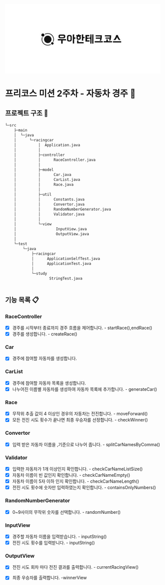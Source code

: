 <p align="center">
    <img src="./woowacourse_logo.jpg" alt="우아한테크코스" width="600px">
</p>

# 프리코스 미션 2주차 - 자동차 경주 🚗

## 프로젝트 구조 🌳

```
└─src
    ├─main
    │  └─java
    │      └─racingcar
    │          │  Application.java
    │          │
    │          ├─controller
    │          │      RaceController.java
    │          │
    │          ├─model
    │          │      Car.java
    │          │      CarList.java
    │          │      Race.java
    │          │
    │          ├─util
    │          │      Constants.java
    │          │      Convertor.java
    │          │      RandomNumberGenerator.java
    │          │      Validator.java
    │          │
    │          └─view
    │                  InputView.java
    │                  OutputView.java
    │
    └─test
        └─java
            ├─racingcar
            │      ApplicationSelfTest.java
            │      ApplicationTest.java
            │
            └─study
                    StringTest.java


```

## 기능 목록 📋

### RaceController

- [x] 경주를 시작부터 종료까지 경주 흐름을 제어합니다. - startRace(),endRace()
- [x] 경주를 생성합니다. - createRace()

### Car

- [x] 경주에 참여할 자동차를 생성합니다.

### CarList

- [x] 경주에 참여할 자동차 목록을 생성합니다.
- [x] 나누어진 이름별 자동차를 생성하여 자동차 목록에 추가합니다. - generateCar()

### Race

- [X] 무작위 추출 값이 4 이상인 경우의 자동차는 전진합니다. - moveForward()
- [X] 모든 전진 시도 횟수가 끝나면 최종 우승자를 선정합니다. - checkWinner()

### Convertor

- [x] 입력 받은 자동차 이름을 ,기준으로 나누어 줍니다. - splitCarNamesByComma()

### Validator

- [X] 입력한 자동차가 1개 이상인지 확인합니다. - checkCarNameListSize()
- [x] 자동차 이름이 빈 값인지 확인합니다. - checkCarNameEmpty()
- [x] 자동차 이름이 5자 이하 인지 확인합니다. - checkCarNameLength()
- [x] 전진 시도 횟수에 숫자만 입력하였는지 확인합니다. - containsOnlyNumbers()

### RandomNumberGenerator

- [X] 0~9사이의 무작위 숫자를 선택합니다. - randomNumber()

### InputView

- [x] 경주할 자동차 이름을 입력받습니다. - inputString()
- [x] 전진 시도 횟수를 입력받니다. - inputString()

### OutputView

- [x] 전진 시도 회차 마다 전진 결과를 출력합니다. - currentRacingView()
- [x] 최종 우승자를 출력합니다. -winnerView





